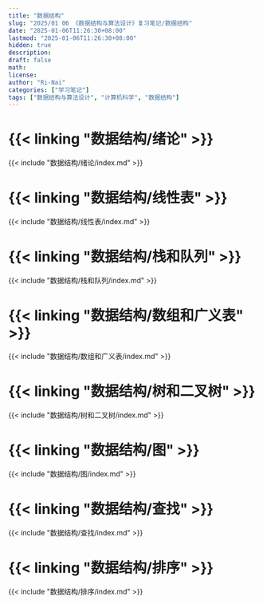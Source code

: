 ```yaml
---
title: "数据结构"
slug: "2025/01 06 《数据结构与算法设计》复习笔记/数据结构"
date: "2025-01-06T11:26:30+08:00"
lastmod: "2025-01-06T11:26:30+08:00"
hidden: true
description:
draft: false
math:
license:
author: "Ri-Nai"
categories: ["学习笔记"]
tags: ["数据结构与算法设计", "计算机科学", "数据结构"]
---
```

# {{< linking "数据结构/绪论" >}}
{{< include "数据结构/绪论/index.md" >}}

# {{< linking "数据结构/线性表" >}}
{{< include "数据结构/线性表/index.md" >}}

# {{< linking "数据结构/栈和队列" >}}
{{< include "数据结构/栈和队列/index.md" >}}

# {{< linking "数据结构/数组和广义表" >}}
{{< include "数据结构/数组和广义表/index.md" >}}

# {{< linking "数据结构/树和二叉树" >}}
{{< include "数据结构/树和二叉树/index.md" >}}

# {{< linking "数据结构/图" >}}
{{< include "数据结构/图/index.md" >}}

# {{< linking "数据结构/查找" >}}
{{< include "数据结构/查找/index.md" >}}

# {{< linking "数据结构/排序" >}}
{{< include "数据结构/排序/index.md" >}}
